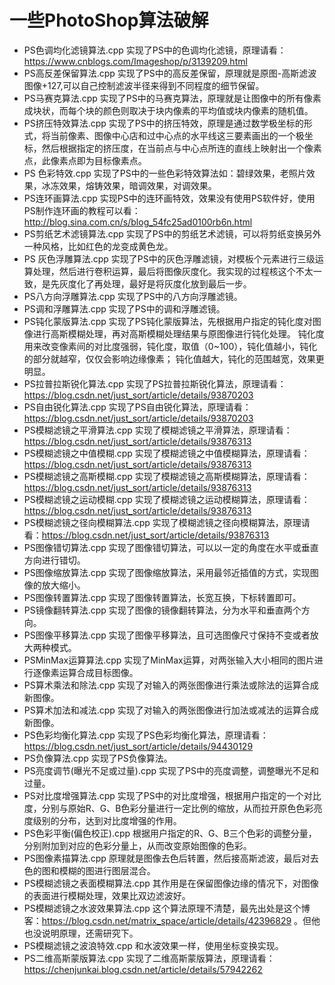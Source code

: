 # 一些PhotoShop算法破解

- PS色调均化滤镜算法.cpp 实现了PS中的色调均化滤镜，原理请看：https://www.cnblogs.com/Imageshop/p/3139209.html
- PS高反差保留算法.cpp 实现了PS中的高反差保留，原理就是原图-高斯滤波图像+127,可以自己控制滤波半径来得到不同程度的细节保留。
- PS马赛克算法.cpp 实现了PS中的马赛克算法，原理就是让图像中的所有像素成块状，而每个块的颜色则取决于块内像素的平均值或块内像素的随机值。
- PS挤压特效算法.cpp 实现了PS中的挤压特效，原理是通过数学极坐标的形式，将当前像素、图像中心店和过中心点的水平线这三要素画出的一个极坐标，然后根据指定的挤压度，在当前点与中心点所连的直线上映射出一个像素点，此像素点即为目标像素点。
- PS 色彩特效.cpp 实现了PS中的一些色彩特效算法如：碧绿效果，老照片效果，冰冻效果，熔铸效果，暗调效果，对调效果。
- PS连环画算法.cpp 实现PS中的连环画特效，效果没有使用PS软件好，使用PS制作连环画的教程可以看：http://blog.sina.com.cn/s/blog_54fc25ad0100rb6n.html
- PS剪纸艺术滤镜算法.cpp 实现了PS中的剪纸艺术滤镜，可以将剪纸变换另外一种风格，比如红色的龙变成黄色龙。
- PS 灰色浮雕算法.cpp 实现了PS中的灰色浮雕滤镜，对模板个元素进行三级运算处理，然后进行卷积运算，最后将图像灰度化。我实现的过程核这个不太一致，是先灰度化了再处理，最好是将灰度化放到最后一步。
- PS八方向浮雕算法.cpp 实现了PS中的八方向浮雕滤镜。
- PS调和浮雕算法.cpp 实现了PS中的调和浮雕滤镜。
- PS钝化蒙版算法.cpp 实现了PS钝化蒙版算法，先根据用户指定的钝化度对图像进行高斯模糊处理，再对高斯模糊处理结果与原图像进行钝化处理。 钝化度用来改变像素间的对比度强弱，钝化度，取值（0~100），钝化值越小，钝化的部分就越窄，仅仅会影响边缘像素； 钝化值越大，钝化的范围越宽，效果更明显。
- PS拉普拉斯锐化算法.cpp 实现了PS拉普拉斯锐化算法，原理请看：https://blog.csdn.net/just_sort/article/details/93870203
- PS自由锐化算法.cpp 实现了PS自由锐化算法，原理请看：https://blog.csdn.net/just_sort/article/details/93870203
- PS模糊滤镜之平滑算法.cpp 实现了模糊滤镜之平滑算法，原理请看：https://blog.csdn.net/just_sort/article/details/93876313
- PS模糊滤镜之中值模糊.cpp 实现了模糊滤镜之中值模糊算法，原理请看：https://blog.csdn.net/just_sort/article/details/93876313
- PS模糊滤镜之高斯模糊.cpp 实现了模糊滤镜之高斯模糊算法，原理请看：https://blog.csdn.net/just_sort/article/details/93876313
- PS模糊滤镜之运动模糊.cpp 实现了模糊滤镜之运动模糊算法，原理请看：https://blog.csdn.net/just_sort/article/details/93876313
- PS模糊滤镜之径向模糊算法.cpp 实现了模糊滤镜之径向模糊算法，原理请看：https://blog.csdn.net/just_sort/article/details/93876313
- PS图像错切算法.cpp 实现了图像错切算法，可以以一定的角度在水平或垂直方向进行错切。
- PS图像缩放算法.cpp 实现了图像缩放算法，采用最邻近插值的方式，实现图像的放大缩小。
- PS图像转置算法.cpp 实现了图像转置算法，长宽互换，下标转置即可。
- PS镜像翻转算法.cpp 实现了图像的镜像翻转算法，分为水平和垂直两个方向。
- PS图像平移算法.cpp 实现了图像平移算法，且可选图像尺寸保持不变或者放大两种模式。
- PSMinMax运算算法.cpp 实现了MinMax运算，对两张输入大小相同的图片进行逐像素运算合成目标图像。
- PS算术乘法和除法.cpp 实现了对输入的两张图像进行乘法或除法的运算合成新图像。
- PS算术加法和减法.cpp 实现了对输入的两张图像进行加法或减法的运算合成新图像。
- PS色彩均衡化算法.cpp 实现了PS色彩均衡化算法，原理请看：https://blog.csdn.net/just_sort/article/details/94430129
- PS负像算法.cpp 实现了PS负像算法。
- PS亮度调节(曝光不足或过量).cpp 实现了PS中的亮度调整，调整曝光不足和过量。
- PS对比度增强算法.cpp 实现了PS中的对比度增强，根据用户指定的一个对比度，分别与原始R、G、B色彩分量进行一定比例的缩放，从而拉开原色色彩亮度级别的分布，达到对比度增强的作用。
- PS色彩平衡(偏色校正).cpp 根据用户指定的R、G、B三个色彩的调整分量，分别附加到对应的色彩分量上，从而改变原始图像的色彩。
- PS图像素描算法.cpp 原理就是图像去色后转置，然后接高斯滤波，最后对去色的图和模糊的图进行图层混合。
- PS模糊滤镜之表面模糊算法.cpp 其作用是在保留图像边缘的情况下，对图像的表面进行模糊处理，效果比双边滤波好。
- PS模糊滤镜之水波效果算法.cpp 这个算法原理不清楚，最先出处是这个博客：https://blog.csdn.net/matrix_space/article/details/42396829 。但他也没说明原理，还需研究下。
- PS模糊滤镜之波浪特效.cpp 和水波效果一样，使用坐标变换实现。
- PS二维高斯蒙版算法.cpp 实现了二维高斯蒙版算法，原理请看：https://chenjunkai.blog.csdn.net/article/details/57942262

